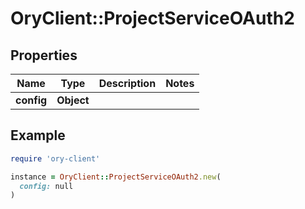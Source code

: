 # OryClient::ProjectServiceOAuth2

## Properties

| Name | Type | Description | Notes |
| ---- | ---- | ----------- | ----- |
| **config** | **Object** |  |  |

## Example

```ruby
require 'ory-client'

instance = OryClient::ProjectServiceOAuth2.new(
  config: null
)
```

